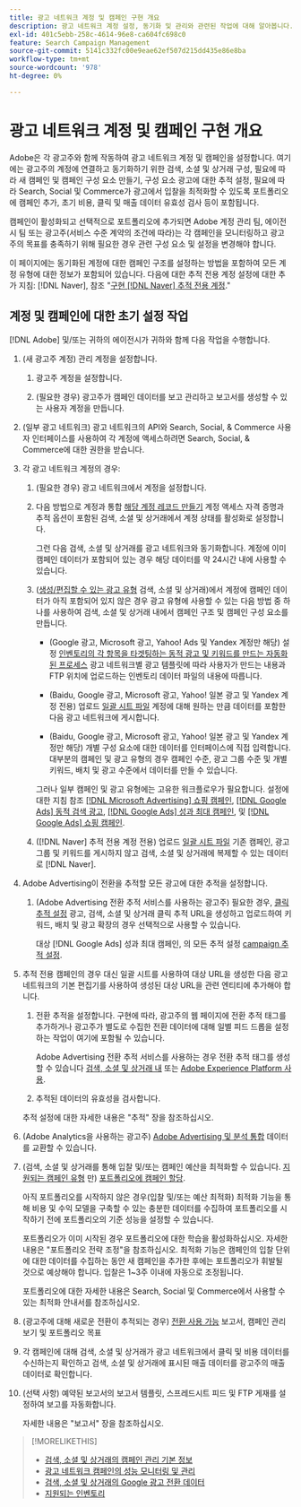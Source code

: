 ```yaml
---
title: 광고 네트워크 계정 및 캠페인 구현 개요
description: 광고 네트워크 계정 설정, 동기화 및 관리와 관련된 작업에 대해 알아봅니다.
exl-id: 401c5ebb-258c-4614-96e8-ca604fc698c0
feature: Search Campaign Management
source-git-commit: 5141c332fc00e9eae62ef507d215dd435e86e8ba
workflow-type: tm+mt
source-wordcount: '978'
ht-degree: 0%

---
```


# 광고 네트워크 계정 및 캠페인 구현 개요

Adobe은 각 광고주와 함께 작동하여 광고 네트워크 계정 및 캠페인을 설정합니다. 여기에는 광고주의 계정에 연결하고 동기화하기 위한 검색, 소셜 및 상거래 구성, 필요에 따라 새 캠페인 및 캠페인 구성 요소 만들기, 구성 요소 광고에 대한 추적 설정, 필요에 따라 Search, Social 및 Commerce가 광고에서 입찰을 최적화할 수 있도록 포트폴리오에 캠페인 추가, 초기 비용, 클릭 및 매출 데이터 유효성 검사 등이 포함됩니다.

캠페인이 활성화되고 선택적으로 포트폴리오에 추가되면 Adobe 계정 관리 팀, 에이전시 팀 또는 광고주(서비스 수준 계약의 조건에 따라)는 각 캠페인을 모니터링하고 광고주의 목표를 충족하기 위해 필요한 경우 관련 구성 요소 및 설정을 변경해야 합니다.

이 페이지에는 동기화된 계정에 대한 캠페인 구조를 설정하는 방법을 포함하여 모든 계정 유형에 대한 정보가 포함되어 있습니다. 다음에 대한 추적 전용 계정 설정에 대한 추가 지침: [!DNL Naver], 참조 &quot;[구현 [!DNL Naver] 추적 전용 계정](/help/search-social-commerce/campaign-management/naver-tracking-only-account-implement.md).&quot;

## 계정 및 캠페인에 대한 초기 설정 작업

[!DNL Adobe] 및/또는 귀하의 에이전시가 귀하와 함께 다음 작업을 수행합니다.

1. (새 광고주 계정) 관리 계정을 설정합니다.

   1. 광고주 계정을 설정합니다.

   1. (필요한 경우) 광고주가 캠페인 데이터를 보고 관리하고 보고서를 생성할 수 있는 사용자 계정을 만듭니다.

1. (일부 광고 네트워크) 광고 네트워크의 API와 Search, Social, &amp; Commerce 사용자 인터페이스를 사용하여 각 계정에 액세스하려면 Search, Social, &amp; Commerce에 대한 권한을 받습니다.

1. 각 광고 네트워크 계정의 경우:

   1. (필요한 경우) 광고 네트워크에서 계정을 설정합니다.

   1. 다음 방법으로 계정과 통합 [해당 계정 레코드 만들기](/help/search-social-commerce/campaign-management/accounts/ad-network-account-manage.md#create-account) 계정 액세스 자격 증명과 추적 옵션이 포함된 검색, 소셜 및 상거래에서 계정 상태를 활성화로 설정합니다.

      그런 다음 검색, 소셜 및 상거래를 광고 네트워크와 동기화합니다. 계정에 이미 캠페인 데이터가 포함되어 있는 경우 해당 데이터를 약 24시간 내에 사용할 수 있습니다.

   1. ([생성/편집할 수 있는 광고 유형](/help/search-social-commerce/introduction/supported-inventory.md) 검색, 소셜 및 상거래)에서 계정에 캠페인 데이터가 아직 포함되어 있지 않은 경우 광고 유형에 사용할 수 있는 다음 방법 중 하나를 사용하여 검색, 소셜 및 상거래 내에서 캠페인 구조 및 캠페인 구성 요소를 만듭니다.

      * (Google 광고, Microsoft 광고, Yahoo! Ads 및 Yandex 계정만 해당) 설정 [인벤토리의 각 항목을 타겟팅하는 동적 광고 및 키워드를 만드는 자동화된 프로세스](/help/search-social-commerce/campaign-management/inventory-feeds/inventory-feeds-about.md) 광고 네트워크별 광고 템플릿에 따라 사용자가 만드는 내용과 FTP 위치에 업로드하는 인벤토리 데이터 파일의 내용에 따릅니다.

      * (Baidu, Google 광고, Microsoft 광고, Yahoo! 일본 광고 및 Yandex 계정 전용) 업로드 [일괄 시트 파일](/help/search-social-commerce/campaign-management/bulksheets/bulksheet-about.md) 계정에 대해 원하는 만큼 데이터를 포함한 다음 광고 네트워크에 게시합니다.

      * (Baidu, Google 광고, Microsoft 광고, Yahoo! 일본 광고 및 Yandex 계정만 해당) 개별 구성 요소에 대한 데이터를 인터페이스에 직접 입력합니다. 대부분의 캠페인 및 광고 유형의 경우 캠페인 수준, 광고 그룹 수준 및 개별 키워드, 배치 및 광고 수준에서 데이터를 만들 수 있습니다.

      그러나 일부 캠페인 및 광고 유형에는 고유한 워크플로우가 필요합니다. 설정에 대한 지침 참조 [[!DNL Microsoft Advertising] 쇼핑 캠페인](/help/search-social-commerce/campaign-management/special-campaign-types/microsoft-shopping-campaigns.md), [[!DNL Google Ads] 동적 검색 광고](/help/search-social-commerce/campaign-management/special-campaign-types/google-dynamic-search-ads.md), [[!DNL Google Ads] 성과 최대 캠페인](/help/search-social-commerce/campaign-management/special-campaign-types/google-performance-max-campaigns.md), 및 [[!DNL Google Ads] 쇼핑 캠페인](/help/search-social-commerce/campaign-management/special-campaign-types/google-shopping-campaigns.md).

   1. ([!DNL Naver] 추적 전용 계정 전용) 업로드 [일괄 시트 파일](/help/search-social-commerce/campaign-management/bulksheets/bulksheet-about.md) 기존 캠페인, 광고 그룹 및 키워드를 게시하지 않고 검색, 소셜 및 상거래에 복제할 수 있는 데이터로 [!DNL Naver].

1. Adobe Advertising이 전환을 추적할 모든 광고에 대한 추적을 설정합니다.

   1. (Adobe Advertising 전환 추적 서비스를 사용하는 광고주) 필요한 경우, [클릭 추적 설정](/help/search-social-commerce/tracking/click-tracking-ways-to-generate.md) 광고, 검색, 소셜 및 상거래 클릭 추적 URL을 생성하고 업로드하여 키워드, 배치 및 광고 확장의 경우 선택적으로 사용할 수 있습니다.

      대상 [!DNL Google Ads] 성과 최대 캠페인, 의 모든 추적 설정 [campaign 추적 설정](/help/search-social-commerce/campaign-management/campaigns/campaign-settings-google.md).

1. 추적 전용 캠페인의 경우 대신 일괄 시트를 사용하여 대상 URL을 생성한 다음 광고 네트워크의 기본 편집기를 사용하여 생성된 대상 URL을 관련 엔티티에 추가해야 합니다.

   1. 전환 추적을 설정합니다. 구현에 따라, 광고주의 웹 페이지에 전환 추적 태그를 추가하거나 광고주가 별도로 수집한 전환 데이터에 대해 일별 피드 드롭을 설정하는 작업이 여기에 포함될 수 있습니다.

      Adobe Advertising 전환 추적 서비스를 사용하는 경우 전환 추적 태그를 생성할 수 있습니다 [검색, 소셜 및 상거래 내](/help/search-social-commerce/tools/conversion-tag-generate.md) 또는 [Adobe Experience Platform 사용](https://experienceleague.adobe.com/docs/experience-platform/destinations/catalog/advertising/adobe-advertising-cloud.html).

   1. 추적된 데이터의 유효성을 검사합니다.

   추적 설정에 대한 자세한 내용은 &quot;추적&quot; 장을 참조하십시오.

1. (Adobe Analytics을 사용하는 광고주) [Adobe Advertising 및 분석 통합](https://experienceleague.adobe.com/docs/advertising/integrations/analytics/overview.html) 데이터를 교환할 수 있습니다.

1. (검색, 소셜 및 상거래를 통해 입찰 및/또는 캠페인 예산을 최적화할 수 있습니다. [지원되는 캠페인 유형](/help/search-social-commerce/introduction/supported-inventory.md) 만) [포트폴리오에 캠페인 할당](/help/search-social-commerce/campaign-management/campaign-assign-to-portfolio.md).

   아직 포트폴리오를 시작하지 않은 경우(입찰 및/또는 예산 최적화) 최적화 기능을 통해 비용 및 수익 모델을 구축할 수 있는 충분한 데이터를 수집하여 포트폴리오를 시작하기 전에 포트폴리오의 기준 성능을 설정할 수 있습니다.

   포트폴리오가 이미 시작된 경우 포트폴리오에 대한 학습을 활성화하십시오. 자세한 내용은 &quot;포트폴리오 전략 조정&quot;을 참조하십시오. 최적화 기능은 캠페인의 입찰 단위에 대한 데이터를 수집하는 동안 새 캠페인을 추가한 후에는 포트폴리오가 휘발될 것으로 예상해야 합니다. 입찰은 1~3주 이내에 자동으로 조정됩니다.

   포트폴리오에 대한 자세한 내용은 Search, Social 및 Commerce에서 사용할 수 있는 최적화 안내서를 참조하십시오.<!-- verify convention for referencing Optimization Guide here -->

1. (광고주에 대해 새로운 전환이 추적되는 경우) [전환 사용 가능](/help/search-social-commerce/admin/conversion-metrics/conversion-metric-about.md) 보고서, 캠페인 관리 보기 및 포트폴리오 목표

1. 각 캠페인에 대해 검색, 소셜 및 상거래가 광고 네트워크에서 클릭 및 비용 데이터를 수신하는지 확인하고 검색, 소셜 및 상거래에 표시된 매출 데이터를 광고주의 매출 데이터로 확인합니다.

1. (선택 사항) 예약된 보고서의 보고서 템플릿, 스프레드시트 피드 및 FTP 게재를 설정하여 보고를 자동화합니다.

   자세한 내용은 &quot;보고서&quot; 장을 참조하십시오.

>[!MORELIKETHIS]
>
>* [검색, 소셜 및 상거래의 캠페인 관리 기본 정보](campaign-management-about.md)
>* [광고 네트워크 캠페인의 성능 모니터링 및 관리](monitor-performance-campaigns.md)
>* [검색, 소셜 및 상거래의 Google 광고 전환 데이터](google-conversion-data.md)
>* [지원되는 인벤토리](/help/search-social-commerce/introduction/supported-inventory.md)
